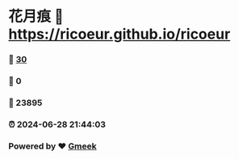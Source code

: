 # 花月痕 :link: https://ricoeur.github.io/ricoeur 
### :page_facing_up: [30](https://ricoeur.github.io/ricoeur/tag.html) 
### :speech_balloon: 0 
### :hibiscus: 23895 
### :alarm_clock: 2024-06-28 21:44:03 
### Powered by :heart: [Gmeek](https://github.com/Meekdai/Gmeek)
